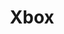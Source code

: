 ---
title: Xbox
slug: xbox
company: microsoft
logo: '<path d="M142.193651,36.442328 L160.530864,36.442328 C161.776014,34.442328 162.507584,32.017284 162.507584,29.4010582 C162.507584,26.7848325 161.775661,24.3590829 160.530864,22.3597884 L142.193651,22.3597884 C140.949206,24.3590829 140.217637,26.7848325 140.217637,29.4010582 C140.217637,32.0169312 140.949559,34.442328 142.193651,36.442328 Z M162.4903,18.5957672 C164.762257,21.4843034 166.140741,25.2620811 166.141093,29.4010582 C166.141093,33.5393298 164.762257,37.3174603 162.4903,40.2059965 L162.4903,40.2123457 L162.485362,40.2123457 L156.803175,40.2123457 L145.922046,40.2123457 L140.240212,40.2123457 L140.234921,40.2123457 L140.234921,40.2059965 C137.96261,37.3178131 136.583422,33.5389771 136.583422,29.4010582 C136.583422,25.2620811 137.962963,21.4843034 140.234921,18.5954145 L140.234921,18.5890653 L140.240212,18.5890653 L145.922046,18.5890653 L156.803175,18.5890653 L162.485362,18.5890653 L162.4903,18.5890653 L162.4903,18.5957672 Z M108.484303,36.442328 L126.820459,36.442328 C127.761199,34.9322751 128.407407,33.1802469 128.667725,31.2864198 L106.636332,31.2864198 C106.89806,33.1802469 107.544268,34.9322751 108.484303,36.442328 Z M108.484303,22.3594356 C107.544268,23.8698413 106.89806,25.6218695 106.636684,27.5149912 L128.668078,27.5149912 C128.407407,25.6218695 127.760847,23.8694885 126.820459,22.3594356 L108.484303,22.3594356 Z M130.782011,28.5255732 L130.782011,30.2751323 L132.353439,31.0761905 C132.034568,34.5541446 130.741446,37.7118166 128.7806,40.2049383 L128.7806,40.2119929 L128.774956,40.2119929 L123.092769,40.2119929 L112.212346,40.2119929 L106.529453,40.2119929 L106.524515,40.2119929 L106.524515,40.2056437 C104.602469,37.7619048 103.323104,34.6811287 102.973192,31.2857143 L99.475485,31.2857143 L99.475485,27.5146384 L102.973192,27.5146384 C103.323104,24.1202822 104.602822,21.038448 106.524515,18.5954145 L106.524515,18.5890653 L106.529453,18.5890653 L112.212346,18.5890653 L123.092769,18.5890653 L128.774956,18.5890653 L128.7806,18.5890653 L128.7806,18.5957672 C130.741446,21.0888889 132.034568,24.2458554 132.353439,27.7248677 L130.782011,28.5255732 Z M199.974956,18.5897707 L186.710406,29.4010582 L199.974956,40.2119929 L194.319577,40.2119929 L183.882892,31.7058201 L173.446914,40.2119929 L167.790829,40.2119929 L181.055026,29.4010582 L167.790829,18.5897707 L173.446914,18.5897707 L183.882892,27.0962963 L194.319577,18.5897707 L199.974956,18.5897707 Z M100.95485,18.5897707 L87.6906526,29.4010582 L100.954497,40.2119929 L95.2991182,40.2119929 L84.8631393,31.7058201 L74.4268078,40.2119929 L68.7710758,40.2119929 L82.0349206,29.4010582 L68.7710758,18.5897707 L74.4268078,18.5897707 L84.8634921,27.0962963 L95.2994709,18.5897707 L100.95485,18.5897707 Z M33.1569665,17.0511464 C33.6170104,17.010644 52.598842,10.7492509 61.0229277,4 C60.9918748,4 59.6111104,5.64574357 57.4955908,8.23280423 C53.5478,12.4215674 47.1512624,19.2523904 41.2698413,24.1058201 C41.4806325,24.2100537 55.8230254,45.5533616 66.313933,55.8518519 C66.313933,55.8518519 64.0005411,54.4342462 60.3174603,51.9717813 C55.5687852,48.7855196 48.4706991,43.8024564 41.2698413,37.8624339 C38.5723894,35.6973377 35.8016123,33.3066552 33.1569665,30.8077601 C30.5123205,33.3066552 27.7415436,35.6973377 25.0440917,37.8624339 C17.843234,43.8024564 10.7451477,48.7855196 5.99647266,51.9717813 C2.31339193,54.4342462 2.84217094e-14,55.8518519 2.84217094e-14,55.8518519 C10.4909077,45.5533616 24.8333006,24.2100537 25.0440917,24.1058201 C19.1626705,19.2523904 12.7661331,12.4215674 8.81834215,8.23280423 C6.70282254,5.64574357 5.3220581,4 5.29100529,4 C13.7150909,10.7492509 32.6969226,17.010644 33.1569665,17.0511464 Z" />'
disc: true
cartridge: false
color: gray-900
order: 23
---